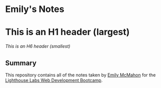 # Emily's Notes
# This is an H1 header (largest)
###### This is an H6 header (smallest)
## Summary 

This repository contains all of the notes taken by [Emily McMahon](https://github.com/emilyem1?tab=repositories) for the [Lighthouse Labs Web Development Bootcamp](https://www.lighthouselabs.ca/).

